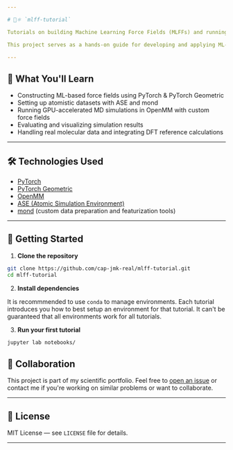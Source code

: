 ```yaml
---

# 🧠⚛️ `mlff-tutorial`

Tutorials on building Machine Learning Force Fields (MLFFs) and running Molecular Dynamics (MD) simulations for complex molecular systems using **PyTorch**, **OpenMM**, **ASE**, and **mond**.

This project serves as a hands-on guide for developing and applying ML-based potentials in atomistic simulations, bridging the gap between modern deep learning and computational chemistry.

---
```


## 🚀 What You'll Learn

* Constructing ML-based force fields using PyTorch & PyTorch Geometric
* Setting up atomistic datasets with ASE and mond
* Running GPU-accelerated MD simulations in OpenMM with custom force fields
* Evaluating and visualizing simulation results
* Handling real molecular data and integrating DFT reference calculations

---

## 🛠 Technologies Used

* [PyTorch](https://pytorch.org/)
* [PyTorch Geometric](https://pytorch-geometric.readthedocs.io/)
* [OpenMM](https://openmm.org/)
* [ASE (Atomic Simulation Environment)](https://wiki.fysik.dtu.dk/ase/)
* [mond](https://github.com/cap-jmk-real/mond) (custom data preparation and featurization tools)

---


## 🔧 Getting Started

1. **Clone the repository**

```bash
git clone https://github.com/cap-jmk-real/mlff-tutorial.git
cd mlff-tutorial
```

2. **Install dependencies**

It is recommmended to use `conda` to manage environments. Each tutorial introduces you how to best setup an environment for that tutorial. It can't be guaranteed that all environments work for all tutorials. 

3. **Run your first tutorial**

```bash
jupyter lab notebooks/
```


## 🤝 Collaboration

This project is part of my scientific portfolio.
Feel free to [open an issue](https://github.com/julian-kl/mlff-tutorial/issues) or contact me if you're working on similar problems or want to collaborate.

---

## 📜 License

MIT License — see `LICENSE` file for details.

---
